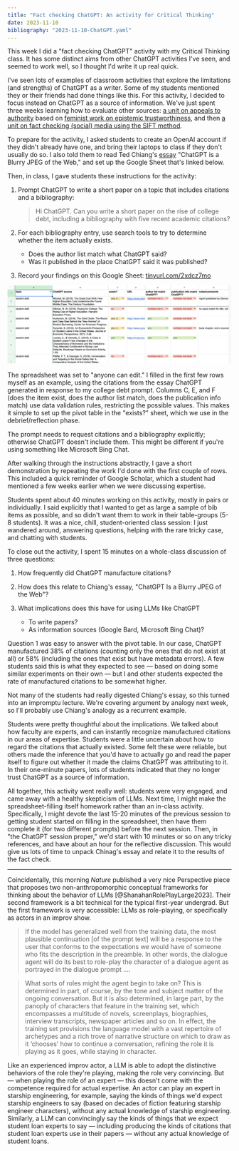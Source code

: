 ```yaml
---
title: "Fact checking ChatGPT: An activity for Critical Thinking"
date: 2023-11-10
bibliography: "2023-11-10-ChatGPT.yaml"
---
```


This week I did a "fact checking ChatGPT" activity with my Critical Thinking class.  It has some distinct aims from other ChatGPT activities I've seen, and seemed to work well, so I thought I'd write it up real quick. 

I've seen lots of examples of classroom activities that explore the limitations (and strengths) of ChatGPT as a writer.  Some of my students mentioned they or their friends had done things like this.  For this activity, I decided to focus instead on ChatGPT as a source of information.  We've just spent three weeks learning how to evaluate other sources:  [a unit on appeals to authority](https://fairy-shrimp.netlify.app/09-expertise.html) based on [feminist work on epistemic trustworthiness](https://dhicks.github.io/posts/2023-09-25-teaching-expertise.html), and then [a unit on fact checking (social) media using the SIFT method](https://fairy-shrimp.netlify.app/11-SIFT-1.html).  

To prepare for the activity, I asked students to create an OpenAI account if they didn't already have one, and bring their laptops to class if they don't usually do so.  I also told them to read Ted Chiang's [essay](https://www.newyorker.com/tech/annals-of-technology/chatgpt-is-a-blurry-jpeg-of-the-web) "ChatGPT is a Blurry JPEG of the Web," and set up the Google Sheet that's linked below.  

Then, in class, I gave students these instructions for the activity: 

1. Prompt ChatGPT to write a short paper on a topic that includes citations and a bibliography: 
   > Hi ChatGPT.  Can you write a short paper on the rise of college debt, including a bibliography with five recent academic citations? 

2. For each bibliography entry, use search tools to try to determine whether the item actually exists. 
    - Does the author list match what ChatGPT said?
    - Was it published in the place ChatGPT said it was published?

3. Record your findings on this Google Sheet: [tinyurl.com/2xdcz7mo](https://tinyurl.com/2xdcz7mo)

![The first few rows of the spreadsheet](../img/2023-11-10-ChatGPT-spreadsheet.png)

The spreadsheet was set to "anyone can edit."  I filled in the first few rows myself as an example, using the citations from the essay ChatGPT generated in response to my college debt prompt.  Columns C, E, and F (does the item exist, does the author list match, does the publication info match) use data validation rules, restricting the possible values.  This makes it simple to set up the pivot table in the "exists?" sheet, which we use in the debrief/reflection phase. 

The prompt needs to request citations and a bibliography explicitly; otherwise ChatGPT doesn't include them.  This might be different if you're using something like Microsoft Bing Chat.  

After walking through the instructions abstractly, I gave a short demonstration by repeating the work I'd done with the first couple of rows.  This included a quick reminder of Google Scholar, which a student had mentioned a few weeks earlier when we were discussing expertise.  

Students spent about 40 minutes working on this activity, mostly in pairs or individually.  I said explicitly that I wanted to get as large a sample of bib items as possible, and so didn't want them to work in their table-groups (5-8 students).  It was a nice, chill, student-oriented class session:  I just wandered around, answering questions, helping with the rare tricky case, and chatting with students.  

To close out the activity, I spent 15 minutes on a whole-class discussion of three questions:  

1. How frequently did ChatGPT manufacture citations?

2. How does this relate to Chiang's essay, "ChatGPT Is a Blurry 
JPEG of the Web"?

3. What implications does this have for using LLMs like ChatGPT
    - To write papers? 
    - As information sources (Google Bard, Microsoft Bing Chat)? 
    
Question 1 was easy to answer with the pivot table.  In our case, ChatGPT manufactured 38% of citations (counting only the ones that do not exist at all) or 58% (including the ones that exist but have metadata errors).  A few students said this is what they expected to see — based on doing some similar experiments on their own — but I and other students expected the rate of manufactured citations to be somewhat higher.  

Not many of the students had really digested Chiang's essay, so this turned into an impromptu lecture.  We're covering argument by analogy next week, so I'll probably use Chiang's analogy as a recurrent example.  

Students were pretty thoughtful about the implications.  We talked about how faculty are experts, and can instantly recognize manufactured citations in our areas of expertise.  Students were a little uncertain about how to regard the citations that actually existed.  Some felt these were reliable, but others made the inference that you'd have to actually go and read the paper itself to figure out whether it made the claims ChatGPT was attributing to it.  In their one-minute papers, lots of students indicated that they no longer trust ChatGPT as a source of information.  

All together, this activity went really well:  students were very engaged, and came away with a healthy skepticism of LLMs.  Next time, I might make the spreadsheet-filling itself homework rather than an in-class activity.  Specifically, I might devote the last 15-20 minutes of the previous session to getting student started on filling in the spreadsheet, then have them complete it (for two different prompts) before the next session.  Then, in "the ChatGPT session proper," we'd start with 10 minutes or so on any tricky references, and have about an hour for the reflective discussion.  This would give us lots of time to unpack Chinag's essay and relate it to the results of the fact check.  

---

Coincidentally, this morning *Nature* published a very nice Perspective piece that proposes two non-anthropomorphic conceptual frameworks for thinking about the behavior of LLMs [@ShanahanRolePlayLarge2023].  Their second framework is a bit technical for the typical first-year undergrad.  But the first framework is very accessible:  LLMs as role-playing, or specifically as actors in an improv show.  

> If the model has generalized well from the training data, the most plausible continuation [of the prompt text] will be a response to the user that conforms to the expectations we would have of someone who fits the description in the preamble. In other words, the dialogue agent will do its best to role-play the character of a dialogue agent as portrayed in the dialogue prompt ....

> What sorts of roles might the agent begin to take on? This is determined in part, of course, by the tone and subject matter of the ongoing conversation. But it is also determined, in large part, by the panoply of characters that feature in the training set, which encompasses a multitude of novels, screenplays, biographies, interview transcripts, newspaper articles and so on. In effect, the training set provisions the language model with a vast repertoire of archetypes and a rich trove of narrative structure on which to draw as it ‘chooses’ how to continue a conversation, refining the role it is playing as it goes, while staying in character. 

Like an experienced improv actor, a LLM is able to adopt the distinctive behaviors of the role they're playing, making the role very convincing.  But — when playing the role of an expert — this doesn't come with the competence required for actual expertise.  An actor can play an expert in starship engineering, for example, saying the kinds of things we'd expect starship engineers to say (based on decades of fiction featuring starship engineer characters), without any actual knowledge of starship engineering.  Similarly, a LLM can convincingly say the kinds of things that we expect student loan experts to say — including producing the kinds of citations that student loan experts use in their papers — without any actual knowledge of student loans.  



